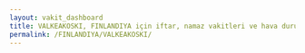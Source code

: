 ```yaml
---
layout: vakit_dashboard
title: VALKEAKOSKI, FINLANDIYA için iftar, namaz vakitleri ve hava durumu - ilçe/eyalet seç
permalink: /FINLANDIYA/VALKEAKOSKI/
---
```


<script type="text/javascript">
  var GLOBAL_COUNTRY = 'FINLANDIYA';
  var GLOBAL_CITY = 'VALKEAKOSKI';
  var GLOBAL_STATE = '';
  var lat = 72;
  var lon = 21;
</script>
